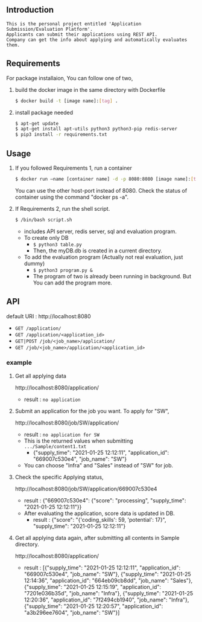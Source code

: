 ## Introduction

	This is the personal project entitled 'Application Submission/Evaluation Platform'.
	Applicants can submit their applications using REST API. 
	Company can get the info about applying and automatically evaluates them.
	
## Requirements

For package installaion, You can follow one of two,

1. build the docker image in the same directory with Dockerfile

   ```bash
   $ docker build -t [image name]:[tag] . 
   ```
2. install package needed

   ```bash
   $ apt-get update
   $ apt-get install apt-utils python3 python3-pip redis-server 
   $ pip3 install -r requirements.txt
   ```
   
## Usage

1. If you followed Requirements 1, run a container
   ```bash
   $ docker run —name [container name] -d -p 8080:8080 [image name]:[tag]
   ```
   You can use the other host-port instead of 8080. Check the status of container using the command "docker ps -a". 

2. If Requirements 2, run the shell script.
   ```bash
   $ /bin/bash script.sh
   ```
   - includes API server, redis server, sql and evaluation program.
   - To create only DB
      - `$ python3 table.py`
      - Then, the myDB.db is created in a current directory.
   - To add the evaluation program (Actually not real evaluation, just dummy)
      - `$ python3 program.py &`
      - The program of two is already been running in background. But You can add the program more.
 
## API

default URI : http://localhost:8080

   - `GET /application/`
   - `GET /application/<application_id>`
   - `GET|POST /job/<job_name>/application/`
   - `GET /job/<job_name>/application/<application_id>`
   
   
### example

1. Get all applying data

	 http://localhost:8080/application/
  
   - result : `no application`
   

2. Submit an application for the job you want. To apply for "SW",

	 http://localhost:8080/job/SW/application/
	 
   - result : `no application for SW`
   - This is the returned values when submitting `.../Sample/content1.txt`
      - {"supply_time": "2021-01-25 12:12:11", "application_id": "669007c530e4", "job_name": "SW"}
   - You can choose "Infra" and "Sales" instead of "SW" for job.
      
      
3. Check the specific Applying status,

	 http://localhost:8080/job/SW/application/669007c530e4

   - result : {"669007c530e4": {"score": "processing", "supply_time": "2021-01-25 12:12:11"}}
   - After evaluating the application, score data is updated in DB.
      - result : {"score": "{'coding_skills': 59, 'potential': 17}", "supply_time": "2021-01-25 12:12:11"}
      

4. Get all applying data again, after submitting all contents in Sample directory.

	 http://localhost:8080/application/
   - result : [{"supply_time": "2021-01-25 12:12:11", "application_id": "669007c530e4", "job_name": "SW"}, {"supply_time": "2021-01-25 12:14:36", "application_id": "664eb09cb8dd", "job_name": "Sales"}, {"supply_time": "2021-01-25 12:15:19", "application_id": "7201e036b35d", "job_name": "Infra"}, {"supply_time": "2021-01-25 12:20:36", "application_id": "7f2494cb1940", "job_name": "Infra"}, {"supply_time": "2021-01-25 12:20:57", "application_id": "a3b296ee7604", "job_name": "SW"}]
